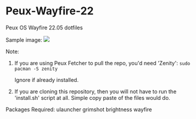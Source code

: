 # Peux-Wayfire-22
Peux OS Wayfire 22.05 dotfiles

Sample image:
![](https://github.com/peux-os-sic/Peux-wayfire-22/blob/22.05/way3.png)

Note: 
1. If you are using Peux Fetcher to pull the repo, you'd need 'Zenity': `sudo pacman -S zenity`

    Ignore if already installed.
2. If you are cloning this repository, then you will not have to run the 'install.sh' script at all. Simple copy paste of the files would do.


Packages Required:
ulauncher
grimshot
brightness
wayfire
